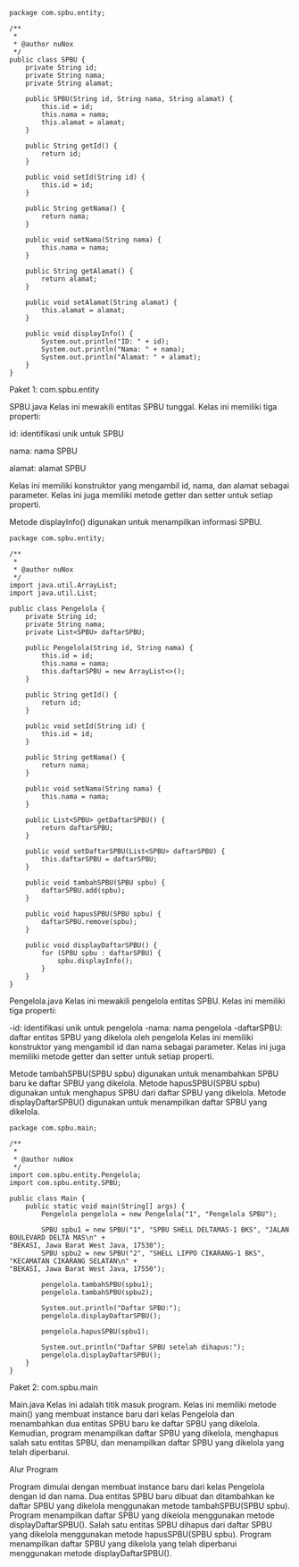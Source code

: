 ```
package com.spbu.entity;

/**
 *
 * @author nuNox
 */
public class SPBU {
    private String id;
    private String nama;
    private String alamat;

    public SPBU(String id, String nama, String alamat) {
        this.id = id;
        this.nama = nama;
        this.alamat = alamat;
    }

    public String getId() {
        return id;
    }

    public void setId(String id) {
        this.id = id;
    }

    public String getNama() {
        return nama;
    }

    public void setNama(String nama) {
        this.nama = nama;
    }

    public String getAlamat() {
        return alamat;
    }

    public void setAlamat(String alamat) {
        this.alamat = alamat;
    }

    public void displayInfo() {
        System.out.println("ID: " + id);
        System.out.println("Nama: " + nama);
        System.out.println("Alamat: " + alamat);
    }
}
```
Paket 1: com.spbu.entity

SPBU.java
Kelas ini mewakili entitas SPBU tunggal. Kelas ini memiliki tiga properti:

id: identifikasi unik untuk SPBU

nama: nama SPBU

alamat: alamat SPBU

Kelas ini memiliki konstruktor yang mengambil id, nama, dan alamat sebagai parameter. Kelas ini juga memiliki metode getter dan setter untuk setiap properti.

Metode displayInfo() digunakan untuk menampilkan informasi SPBU.
```
package com.spbu.entity;

/**
 *
 * @author nuNox
 */
import java.util.ArrayList;
import java.util.List;

public class Pengelola {
    private String id;
    private String nama;
    private List<SPBU> daftarSPBU;

    public Pengelola(String id, String nama) {
        this.id = id;
        this.nama = nama;
        this.daftarSPBU = new ArrayList<>();
    }

    public String getId() {
        return id;
    }

    public void setId(String id) {
        this.id = id;
    }

    public String getNama() {
        return nama;
    }

    public void setNama(String nama) {
        this.nama = nama;
    }

    public List<SPBU> getDaftarSPBU() {
        return daftarSPBU;
    }

    public void setDaftarSPBU(List<SPBU> daftarSPBU) {
        this.daftarSPBU = daftarSPBU;
    }

    public void tambahSPBU(SPBU spbu) {
        daftarSPBU.add(spbu);
    }

    public void hapusSPBU(SPBU spbu) {
        daftarSPBU.remove(spbu);
    }

    public void displayDaftarSPBU() {
        for (SPBU spbu : daftarSPBU) {
            spbu.displayInfo();
        }
    }
}
```
Pengelola.java
Kelas ini mewakili pengelola entitas SPBU. Kelas ini memiliki tiga properti:

-id: identifikasi unik untuk pengelola
-nama: nama pengelola
-daftarSPBU: daftar entitas SPBU yang dikelola oleh pengelola
Kelas ini memiliki konstruktor yang mengambil id dan nama sebagai parameter. Kelas ini juga memiliki metode getter dan setter untuk setiap properti.

Metode tambahSPBU(SPBU spbu) digunakan untuk menambahkan SPBU baru ke daftar SPBU yang dikelola. Metode hapusSPBU(SPBU spbu) digunakan untuk menghapus SPBU dari daftar SPBU yang dikelola. Metode displayDaftarSPBU() digunakan untuk menampilkan daftar SPBU yang dikelola.
```
package com.spbu.main;

/**
 *
 * @author nuNox
 */
import com.spbu.entity.Pengelola;
import com.spbu.entity.SPBU;

public class Main {
    public static void main(String[] args) {
        Pengelola pengelola = new Pengelola("1", "Pengelola SPBU");

        SPBU spbu1 = new SPBU("1", "SPBU SHELL DELTAMAS-1 BKS", "JALAN BOULEVARD DELTA MAS\n" +
"BEKASI, Jawa Barat West Java, 17530");
        SPBU spbu2 = new SPBU("2", "SHELL LIPPO CIKARANG-1 BKS", "KECAMATAN CIKARANG SELATAN\n" +
"BEKASI, Jawa Barat West Java, 17550");

        pengelola.tambahSPBU(spbu1);
        pengelola.tambahSPBU(spbu2);

        System.out.println("Daftar SPBU:");
        pengelola.displayDaftarSPBU();

        pengelola.hapusSPBU(spbu1);

        System.out.println("Daftar SPBU setelah dihapus:");
        pengelola.displayDaftarSPBU();
    }
}
```
Paket 2: com.spbu.main

Main.java
Kelas ini adalah titik masuk program. Kelas ini memiliki metode main() yang membuat instance baru dari kelas Pengelola dan menambahkan dua entitas SPBU baru ke daftar SPBU yang dikelola. Kemudian, program menampilkan daftar SPBU yang dikelola, menghapus salah satu entitas SPBU, dan menampilkan daftar SPBU yang dikelola yang telah diperbarui.

Alur Program

Program dimulai dengan membuat instance baru dari kelas Pengelola dengan id dan nama.
Dua entitas SPBU baru dibuat dan ditambahkan ke daftar SPBU yang dikelola menggunakan metode tambahSPBU(SPBU spbu).
Program menampilkan daftar SPBU yang dikelola menggunakan metode displayDaftarSPBU().
Salah satu entitas SPBU dihapus dari daftar SPBU yang dikelola menggunakan metode hapusSPBU(SPBU spbu).
Program menampilkan daftar SPBU yang dikelola yang telah diperbarui menggunakan metode displayDaftarSPBU().
